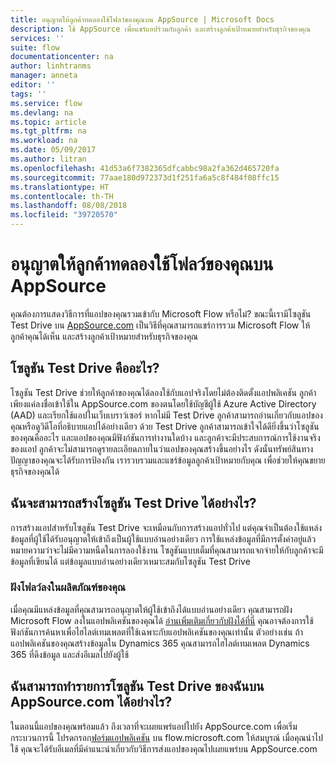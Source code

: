 ```yaml
---
title: อนุญาตให้ลูกค้าทดลองใช้โฟลว์ของคุณบน AppSource | Microsoft Docs
description: ใช้ AppSource เพื่อแชร์แอปร่วมกับลูกค้า และสร้างลูกค้าเป้าหมายสำหรับธุรกิจของคุณ
services: ''
suite: flow
documentationcenter: na
author: linhtranms
manager: anneta
editor: ''
tags: ''
ms.service: flow
ms.devlang: na
ms.topic: article
ms.tgt_pltfrm: na
ms.workload: na
ms.date: 05/09/2017
ms.author: litran
ms.openlocfilehash: 41d53a6f7382365dfcabbc98a2fa362d465720fa
ms.sourcegitcommit: 77aae180d972373d1f251fa6a5c8f484f08ffc15
ms.translationtype: HT
ms.contentlocale: th-TH
ms.lasthandoff: 08/08/2018
ms.locfileid: "39720570"
---
```

# <a name="let-customers-test-drive-your-flows-on-appsource"></a>อนุญาตให้ลูกค้าทดลองใช้โฟลว์ของคุณบน AppSource
คุณต้องการแสดงวิธีการที่แอปของคุณรวมเข้ากับ Microsoft Flow หรือไม่? ขณะนี้เรามีโซลูชัน Test Drive บน [AppSource.com](https://appsource.microsoft.com) เป็นวิธีที่คุณสามารถแชร์การรวม Microsoft Flow ให้ลูกค้าคุณได้เห็น และสร้างลูกค้าเป้าหมายสำหรับธุรกิจของคุณ

## <a name="what-is-a-test-drive-solution"></a>โซลูชัน Test Drive คืออะไร?
โซลูชัน Test Drive ช่วยให้ลูกค้าของคุณได้ลองใช้กับแอปจริงโดยไม่ต้องติดตั้งแอปพลิเคชัน ลูกค้าเพียงแค่ลงชื่อเข้าใช้ใน AppSource.com ของตนโดยใช้บัญชีผู้ใช้ Azure Active Directory (AAD) และเรียกใช้แอปในเว็บเบราว์เซอร์ หากไม่มี Test Drive ลูกค้าสามารถอ่านเกี่ยวกับแอปของคุณหรือดูวิดีโอที่อธิบายแอปได้อย่างเดียว ด้วย Test Drive ลูกค้าสามารถเข้าใจได้ดียิ่งขึ้นว่าโซลูชันของคุณคืออะไร และแอปของคุณมีฟังก์ชันการทำงานใดบ้าง และลูกค้าจะมีประสบการณ์การใช้งานจริง ของแอป ลูกค้าจะไม่สามารถดูรายละเอียดภายในว่าแอปของคุณสร้างขึ้นอย่างไร ดังนั้นทรัพย์สินทางปัญญาของคุณจะได้รับการป้องกัน เรารวบรวมและแชร์ข้อมูลลูกค้าเป้าหมายกับคุณ เพื่อช่วยให้คุณขยายธุรกิจของคุณได้

## <a name="how-do-i-build-a-test-drive-solution"></a>ฉันจะสามารถสร้างโซลูชัน Test Drive ได้อย่างไร?
การสร้างแอปสำหรับโซลูชัน Test Drive จะเหมือนกับการสร้างแอปทั่วไป แต่คุณจำเป็นต้องใช้แหล่งข้อมูลที่ผู้ใช้ได้รับอนุญาตให้เข้าถึงเป็นผู้ใช้แบบอ่านอย่างเดียว การใช้แหล่งข้อมูลที่มีการตั้งค่าอยู่แล้วหมายความว่าจะไม่มีความหนืดในการลองใช้งาน โซลูชันแบบเต็มที่คุณสามารถแจกจ่ายให้กับลูกค้าจะมีข้อมูลที่เขียนได้ แต่ข้อมูลแบบอ่านอย่างเดียวเหมาะสมกับโซลูชัน Test Drive

### <a name="embed-flow-into-your-product"></a>ฝังโฟลว์ลงในผลิตภัณฑ์ของคุณ
เมื่อคุณมีแหล่งข้อมูลที่คุณสามารถอนุญาตให้ผู้ใช้เข้าถึงได้แบบอ่านอย่างเดียว คุณสามารถฝัง Microsoft Flow ลงในแอปพลิเคชันของคุณได้ [อ่านเพิ่มเติมเกี่ยวกับฝังได้ที่นี่](embed-flow-dev.md) คุณอาจต้องการใช้ฟังก์ชันการค้นหาเพื่อไฮไลต์เทมเพลตที่ใช้เฉพาะกับแอปพลิเคชันของคุณเท่านั้น ตัวอย่างเช่น ถ้าแอปพลิเคชันของคุณสร้างข้อมูลใน Dynamics 365 คุณสามารถไฮไลต์เทมเพลต Dynamics 365 ที่ดึงข้อมูล และส่งอีเมลไปยังผู้ใช้ 

## <a name="how-do-i-list-my-test-drive-solution-on-appsourcecom"></a>ฉันสามารถทำรายการโซลูชัน Test Drive ของฉันบน AppSource.com ได้อย่างไร?
ในตอนนี้แอปของคุณพร้อมแล้ว ถึงเวลาที่จะเผยแพร่แอปไปยัง AppSource.com เพื่อเริ่มกระบวนการนี้ โปรดกรอก[ฟอร์มแอปพลิเคชัน](https://flow.microsoft.com/partners/get-listed/) บน flow.microsoft.com ให้สมบูรณ์ เมื่อคุณนำไปใช้ คุณจะได้รับอีเมลที่มีคำแนะนำเกี่ยวกับวิธีการส่งแอปของคุณไปเผยแพร่บน AppSource.com

